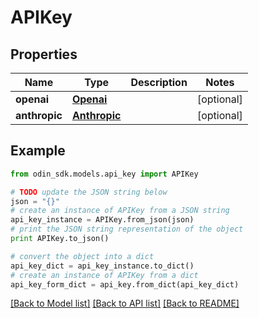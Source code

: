 # APIKey


## Properties

Name | Type | Description | Notes
------------ | ------------- | ------------- | -------------
**openai** | [**Openai**](Openai.md) |  | [optional] 
**anthropic** | [**Anthropic**](Anthropic.md) |  | [optional] 

## Example

```python
from odin_sdk.models.api_key import APIKey

# TODO update the JSON string below
json = "{}"
# create an instance of APIKey from a JSON string
api_key_instance = APIKey.from_json(json)
# print the JSON string representation of the object
print APIKey.to_json()

# convert the object into a dict
api_key_dict = api_key_instance.to_dict()
# create an instance of APIKey from a dict
api_key_form_dict = api_key.from_dict(api_key_dict)
```
[[Back to Model list]](../README.md#documentation-for-models) [[Back to API list]](../README.md#documentation-for-api-endpoints) [[Back to README]](../README.md)



